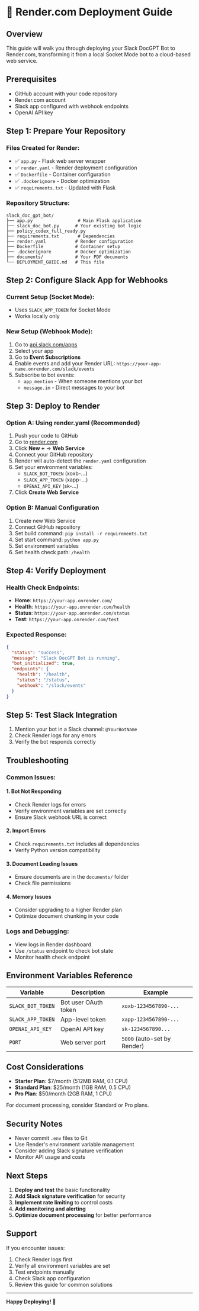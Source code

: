 # 🚀 Render.com Deployment Guide

## Overview
This guide will walk you through deploying your Slack DocGPT Bot to Render.com, transforming it from a local Socket Mode bot to a cloud-based web service.

## Prerequisites
- GitHub account with your code repository
- Render.com account
- Slack app configured with webhook endpoints
- OpenAI API key

## Step 1: Prepare Your Repository

### Files Created for Render:
- ✅ `app.py` - Flask web server wrapper
- ✅ `render.yaml` - Render deployment configuration
- ✅ `Dockerfile` - Container configuration
- ✅ `.dockerignore` - Docker optimization
- ✅ `requirements.txt` - Updated with Flask

### Repository Structure:
```
slack_doc_gpt_bot/
├── app.py                 # Main Flask application
├── slack_doc_bot.py      # Your existing bot logic
├── policy_codex_full_ready.py
├── requirements.txt       # Dependencies
├── render.yaml           # Render configuration
├── Dockerfile            # Container setup
├── .dockerignore         # Docker optimization
├── documents/            # Your PDF documents
└── DEPLOYMENT_GUIDE.md   # This file
```

## Step 2: Configure Slack App for Webhooks

### Current Setup (Socket Mode):
- Uses `SLACK_APP_TOKEN` for Socket Mode
- Works locally only

### New Setup (Webhook Mode):
1. Go to [api.slack.com/apps](https://api.slack.com/apps)
2. Select your app
3. Go to **Event Subscriptions**
4. Enable events and add your Render URL: `https://your-app-name.onrender.com/slack/events`
5. Subscribe to bot events:
   - `app_mention` - When someone mentions your bot
   - `message.im` - Direct messages to your bot

## Step 3: Deploy to Render

### Option A: Using render.yaml (Recommended)
1. Push your code to GitHub
2. Go to [render.com](https://render.com)
3. Click **New +** → **Web Service**
4. Connect your GitHub repository
5. Render will auto-detect the `render.yaml` configuration
6. Set your environment variables:
   - `SLACK_BOT_TOKEN` (xoxb-...)
   - `SLACK_APP_TOKEN` (xapp-...)
   - `OPENAI_API_KEY` (sk-...)
7. Click **Create Web Service**

### Option B: Manual Configuration
1. Create new Web Service
2. Connect GitHub repository
3. Set build command: `pip install -r requirements.txt`
4. Set start command: `python app.py`
5. Set environment variables
6. Set health check path: `/health`

## Step 4: Verify Deployment

### Health Check Endpoints:
- **Home**: `https://your-app.onrender.com/`
- **Health**: `https://your-app.onrender.com/health`
- **Status**: `https://your-app.onrender.com/status`
- **Test**: `https://your-app.onrender.com/test`

### Expected Response:
```json
{
  "status": "success",
  "message": "Slack DocGPT Bot is running",
  "bot_initialized": true,
  "endpoints": {
    "health": "/health",
    "status": "/status",
    "webhook": "/slack/events"
  }
}
```

## Step 5: Test Slack Integration

1. Mention your bot in a Slack channel: `@YourBotName`
2. Check Render logs for any errors
3. Verify the bot responds correctly

## Troubleshooting

### Common Issues:

#### 1. Bot Not Responding
- Check Render logs for errors
- Verify environment variables are set correctly
- Ensure Slack webhook URL is correct

#### 2. Import Errors
- Check `requirements.txt` includes all dependencies
- Verify Python version compatibility

#### 3. Document Loading Issues
- Ensure documents are in the `documents/` folder
- Check file permissions

#### 4. Memory Issues
- Consider upgrading to a higher Render plan
- Optimize document chunking in your code

### Logs and Debugging:
- View logs in Render dashboard
- Use `/status` endpoint to check bot state
- Monitor health check endpoint

## Environment Variables Reference

| Variable | Description | Example |
|----------|-------------|---------|
| `SLACK_BOT_TOKEN` | Bot user OAuth token | `xoxb-1234567890-...` |
| `SLACK_APP_TOKEN` | App-level token | `xapp-1234567890-...` |
| `OPENAI_API_KEY` | OpenAI API key | `sk-1234567890...` |
| `PORT` | Web server port | `5000` (auto-set by Render) |

## Cost Considerations

- **Starter Plan**: $7/month (512MB RAM, 0.1 CPU)
- **Standard Plan**: $25/month (1GB RAM, 0.5 CPU)
- **Pro Plan**: $50/month (2GB RAM, 1 CPU)

For document processing, consider Standard or Pro plans.

## Security Notes

- Never commit `.env` files to Git
- Use Render's environment variable management
- Consider adding Slack signature verification
- Monitor API usage and costs

## Next Steps

1. **Deploy and test** the basic functionality
2. **Add Slack signature verification** for security
3. **Implement rate limiting** to control costs
4. **Add monitoring and alerting**
5. **Optimize document processing** for better performance

## Support

If you encounter issues:
1. Check Render logs first
2. Verify all environment variables are set
3. Test endpoints manually
4. Check Slack app configuration
5. Review this guide for common solutions

---

**Happy Deploying! 🎉**
